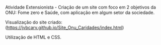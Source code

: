 
Atividade Extensionista - Criação de um site com foco em 2 objetivos da ONU: Fome zero e Saúde, com aplicação em algum setor da sociedade.

Visualização do site criado: (https://jvbcarv.github.io/Site_Onu_Caridades/index.html)

Utilização de HTML e CSS.
